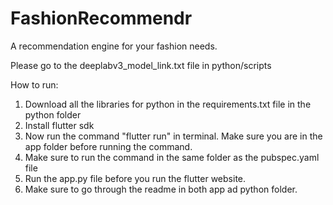 # FashionRecommendr
A recommendation engine for your fashion needs.


Please go to the deeplabv3_model_link.txt file in python/scripts

How to run:
1. Download all the libraries for python in the requirements.txt file in the python folder
2. Install flutter sdk
3. Now run the command "flutter run" in terminal. Make sure you are in the app folder before running the command.
4. Make sure to run the command in the same folder as the pubspec.yaml file
5. Run the app.py file before you run the flutter website.
6. Make sure to go through the readme in both app ad python folder.
